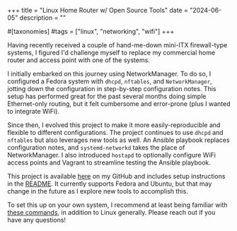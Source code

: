 +++
title = "Linux Home Router w/ Open Source Tools"
date = "2024-06-05"
description = ""

#[taxonomies]
#tags = ["linux", "networking", "wifi"]
+++

Having recently received a couple of hand-me-down mini-ITX firewall-type systems, I figured I'd challenge myself to replace my commercial home router and access point with one of the systems.

I initially embarked on this journey using NetworkManager. To do so, I configured a Fedora system with `dhcpd`, `nftables`, and `NetworkManager`, jotting down the configuration in step-by-step configuration notes. This setup has performed great for the past several months doing simple Ethernet-only routing, but it felt cumbersome and error-prone (plus I wanted to integrate WiFi).

Since then, I evolved this project to make it more easily-reproducible and flexible to different configurations. The project continues to use `dhcpd` and `nftables` but also leverages new tools as well. An Ansible playbook replaces configuration notes, and `systemd-networkd` takes the place of NetworkManager. I also introduced `hostapd` to optionally configure WiFi access points and Vagrant to streamline testing the Ansible playbook.

This project is available [here](https://github.com/a-gavin/linux-home-router) on my GitHub and includes setup instructions in the [README](https://github.com/a-gavin/linux-home-router/blob/main/README.md). It currently supports Fedora and Ubuntu, but that may change in the future as I explore new tools to accomplish this.

To set this up on your own system, I recommend at least being familiar with [these commands](http://a-gavin.github.io/blog/linux-cmds/#querying-network-information), in addition to Linux generally. Please reach out if you have any questions!